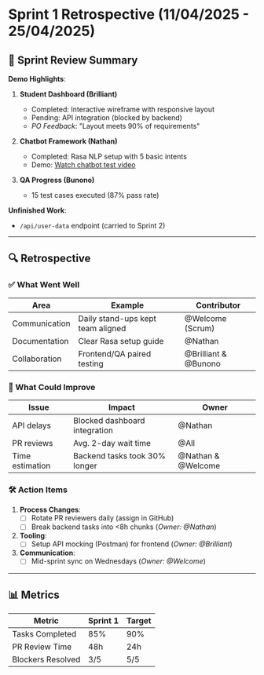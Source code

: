 # Sprint 1 Retrospective (11/04/2025 - 25/04/2025)

## 🎯 Sprint Review Summary
**Demo Highlights**:
1. **Student Dashboard (Brilliant)**  
   - Completed: Interactive wireframe with responsive layout  
   - Pending: API integration (blocked by backend)  
   - *PO Feedback*: "Layout meets 90% of requirements"  

2. **Chatbot Framework (Nathan)**  
   - Completed: Rasa NLP setup with 5 basic intents  
   - Demo: [Watch chatbot test video](#)  

3. **QA Progress (Bunono)**  
   - 15 test cases executed (87% pass rate)  

**Unfinished Work**:  
- `/api/user-data` endpoint (carried to Sprint 2)  

---

## 🔍 Retrospective  

### ✅ What Went Well  
| Area               | Example                                  | Contributor          |  
|--------------------|------------------------------------------|----------------------|  
| Communication      | Daily stand-ups kept team aligned        | @Welcome (Scrum)     |  
| Documentation      | Clear Rasa setup guide                   | @Nathan              |  
| Collaboration      | Frontend/QA paired testing               | @Brilliant & @Bunono |  

### 🚧 What Could Improve  
| Issue              | Impact                                   | Owner             |  
|--------------------|------------------------------------------|-------------------|  
| API delays         | Blocked dashboard integration           | @Nathan            |  
| PR reviews         | Avg. 2-day wait time                    | @All               |  
| Time estimation    | Backend tasks took 30% longer           | @Nathan & @Welcome |  

### 🛠️ Action Items  
1. **Process Changes**:  
   - [ ] Rotate PR reviewers daily (assign in GitHub)  
   - [ ] Break backend tasks into <8h chunks (*Owner: @Nathan*)  

2. **Tooling**:  
   - [ ] Setup API mocking (Postman) for frontend (*Owner: @Brilliant*)  

3. **Communication**:  
   - [ ] Mid-sprint sync on Wednesdays (*Owner: @Welcome*)  

---

## 📊 Metrics  
| Metric              | Sprint 1 | Target |  
|---------------------|---------|---------|  
| Tasks Completed     | 85%     | 90%     |  
| PR Review Time      | 48h     | 24h     |  
| Blockers Resolved   | 3/5     | 5/5     |  

